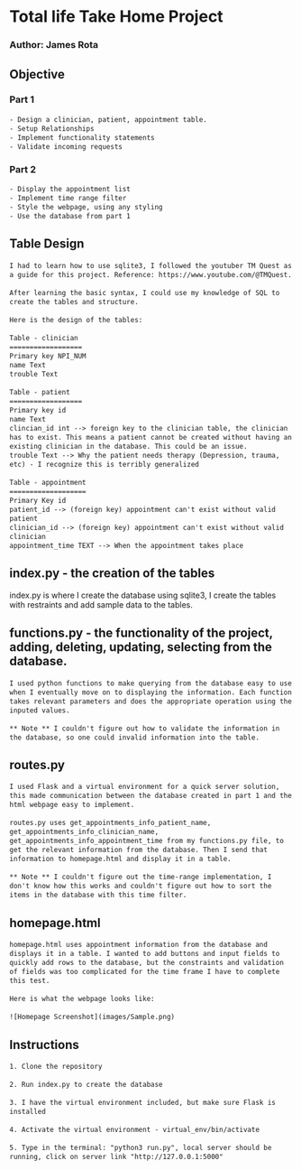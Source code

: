 # Total life Take Home Project
### Author: James Rota

## Objective

### Part 1
    - Design a clinician, patient, appointment table.
    - Setup Relationships
    - Implement functionality statements
    - Validate incoming requests
### Part 2
    - Display the appointment list
    - Implement time range filter
    - Style the webpage, using any styling
    - Use the database from part 1

## Table Design

    I had to learn how to use sqlite3, I followed the youtuber TM Quest as a guide for this project. Reference: https://www.youtube.com/@TMQuest.

    After learning the basic syntax, I could use my knowledge of SQL to create the tables and structure. 

    Here is the design of the tables:

    Table - clinician
    ==================
    Primary key NPI_NUM
    name Text
    trouble Text

    Table - patient
    ==================
    Primary key id
    name Text
    clincian_id int --> foreign key to the clinician table, the clinician has to exist. This means a patient cannot be created without having an existing clinician in the database. This could be an issue.  
    trouble Text --> Why the patient needs therapy (Depression, trauma, etc) - I recognize this is terribly generalized

    Table - appointment
    ===================
    Primary Key id
    patient_id --> (foreign key) appointment can't exist without valid patient 
    clinician_id --> (foreign key) appointment can't exist without valid clinician
    appointment_time TEXT --> When the appointment takes place

## index.py - the creation of the tables

   index.py is where I create the database using sqlite3, I create the tables with restraints and add sample data to the tables.

## functions.py - the functionality of the project, adding, deleting, updating, selecting from the database.

    I used python functions to make querying from the database easy to use when I eventually move on to displaying the information. Each function takes relevant parameters and does the appropriate operation using the inputed values.

    ** Note ** I couldn't figure out how to validate the information in the database, so one could invalid information into the table. 

## routes.py

    I used Flask and a virtual environment for a quick server solution, this made communication between the database created in part 1 and the html webpage easy to implement. 

    routes.py uses get_appointments_info_patient_name, get_appointments_info_clinician_name, get_appointments_info_appointment_time from my functions.py file, to get the relevant information from the database. Then I send that information to homepage.html and display it in a table. 

    ** Note ** I couldn't figure out the time-range implementation, I don't know how this works and couldn't figure out how to sort the items in the database with this time filter. 

## homepage.html

    homepage.html uses appointment information from the database and displays it in a table. I wanted to add buttons and input fields to quickly add rows to the database, but the constraints and validation of fields was too complicated for the time frame I have to complete this test.

    Here is what the webpage looks like:

    ![Homepage Screenshot](images/Sample.png)


## Instructions

    1. Clone the repository

    2. Run index.py to create the database

    3. I have the virtual environment included, but make sure Flask is installed

    4. Activate the virtual environment - virtual_env/bin/activate

    5. Type in the terminal: "python3 run.py", local server should be running, click on server link "http://127.0.0.1:5000"

    






